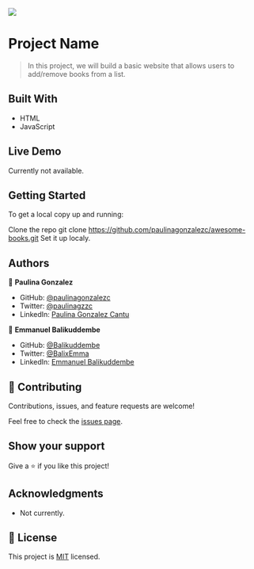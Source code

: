 ![](https://img.shields.io/badge/Microverse-blueviolet)

# Project Name

> In this project, we will build a basic website that allows users to add/remove books from a list.

## Built With

- HTML
- JavaScript

## Live Demo

Currently not available.

## Getting Started

To get a local copy up and running:

Clone the repo
git clone https://github.com/paulinagonzalezc/awesome-books.git
Set it up localy.

## Authors

👤 **Paulina Gonzalez**

- GitHub: [@paulinagonzalezc](https://github.com/paulinagonzalezc)
- Twitter: [@paulinagzzc](https://twitter.com/paulinagzzc)
- LinkedIn: [Paulina Gonzalez Cantu]()

👤 **Emmanuel Balikuddembe**

- GitHub: [@Balikuddembe](https://github.com/Balikuddembe)
- Twitter: [@BalixEmma](https://twitter.com/BalixEmma)
- LinkedIn: [Emmanuel Balikuddembe](https://www.linkedin.com/in/emmanuel-balikuddembe-763765b2/)

## 🤝 Contributing

Contributions, issues, and feature requests are welcome!

Feel free to check the [issues page](https://github.com/paulinagonzalezc/awesome-books/issues).

## Show your support

Give a ⭐️ if you like this project!

## Acknowledgments

- Not currently.

## 📝 License

This project is [MIT](./LICENSE) licensed.
